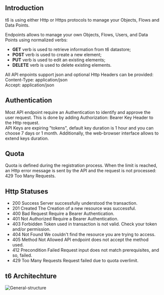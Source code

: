 <h2>Introduction</h2>
<p>
	t6 is using either Http or Https protocols to manage your Objects, Flows and Data Points.
</p>
<p>
	Endpoints allows to manage your own Objects, Flows, Users, and Data Points using normalized verbs:
</p>
<ul>
<li><strong class="type type__get">GET</strong> verb is used to retrieve information from t6 datastore;</li>
<li><strong class="type type__post">POST</strong> verb is used to create a new element;</li>
<li><strong class="type type__put">PUT</strong> verb is used to edit an existing elements;</li>
<li><strong class="type type__delete">DELETE</strong> verb is used to delete existing elements.</li>
</ul>
<p>
	All API enpoints support json and optional Http Headers can be provided:<br />
	<span class="label label-primary">Content-Type: application/json</span><br />
	<span class="label label-primary">Accept: application/json</span><br />
</p>

<h2>Authentication</h2>
<p>
	Most API endpoint require an Authentication to identify and approve the user request. This is done by adding 
	<span class="label label-primary">Authorization: Bearer Key</span> Header to the Http request.<br />
	API Keys are expiring "tokens", default key duration is 1 hour and you can choose 7 days or 1 month. Additionally, the web-browser interface allows to extend keys duration.
</p>

<h2>Quota</h2>
<p>
	Quota is defined during the registration process. When the limit is reached, an Http error message is sent by the API and the request is not processed:
	<span class="label label-primary">429 Too Many Requests</span>.
</p>

<h2>Http Statuses</h2>
<p>
	<ul>
		<li><span class="type label label-primary">200 Success</span> Server successfully understood the transaction.</li>
    	<li><span class="type label label-primary">201 Created</span> The Creation of a new resource was successful.</li>
    	<li><span class="type label label-primary">400 Bad Request</span> Require a Bearer Authentication.</li>
    	<li><span class="type label label-primary">401 Not Authorized</span> Require a Bearer Authentication.</li>
    	<li><span class="type label label-primary">403 Forbidden</span> Token used in transaction is not valid. Check your token and/or permission.</li>
    	<li><span class="type label label-primary">404 Not Found</span> We couldn't find the resource you are trying to access.</li>
    	<li><span class="type label label-primary">405 Method Not Allowed</span> API endpoint does not accept the method used.</li>
    	<li><span class="type label label-primary">412 Precondition Failed</span> Request input does not match prerequisites, and so, failed.</li>
    	<li><span class="type label label-primary">429 Too Many Requests</span> Request failed due to quota overlimit.</li>
    </ul>
</p>

<h2>t6 Architechture</h2>
<p>
	<img src="https://raw.githubusercontent.com/mathcoll/t6/master/docs/t6-General-structure.png" class="img-responsive center-block" alt="General-structure"/>
</p>